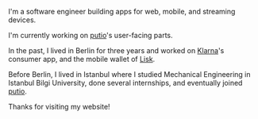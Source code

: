 I'm a software engineer building apps for web, mobile, and streaming devices.

I'm currently working on [putio](https://put.io)'s user-facing parts.

In the past, I lived in Berlin for three years and worked on [Klarna](https://klarna.com)'s consumer app, and the mobile wallet of [Lisk](https://lisk.io).

Before Berlin, I lived in Istanbul where I studied Mechanical Engineering in Istanbul Bilgi University, done several internships, and eventually joined [putio](https://put.io).

Thanks for visiting my website!
